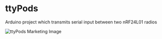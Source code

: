 # ttyPods
Arduino project which transmits serial input between two nRF24L01 radios

![ttyPods Marketing Image](https://github.com/tcunningham07/serRadio/images/ttyPods.png)
